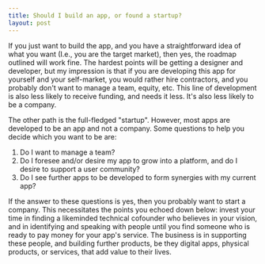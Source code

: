 ```yaml
---
title: Should I build an app, or found a startup?
layout: post
---
```


If you just want to build the app, and you have a straightforward idea of what you want (I.e., you are the target market), then yes, the roadmap outlined will work fine. The hardest points will be getting a designer and developer, but my impression is that if you are developing this app for yourself and your self-market, you would rather hire contractors, and you probably don't want to manage a team, equity, etc. This line of development is also less likely to receive funding, and needs it less. It's also less likely to be a company.

The other path is the full-fledged "startup". However, most apps are developed to be an app and not a company. Some questions to help you decide which you want to be are:

1. Do I want to manage a team?
2. Do I foresee and/or desire my app to grow into a platform, and do I desire to support a user community?
3. Do I see further apps to be developed to form synergies with my current app?

If the answer to these questions is yes, then you probably want to start a company. This necessitates the points you echoed down below: invest your time in finding a likeminded technical cofounder who believes in your vision, and in identifying and speaking with people until you find someone who is ready to pay money for your app's service. The business is in supporting these people, and building further products, be they digital apps, physical products, or services, that add value to their lives.
